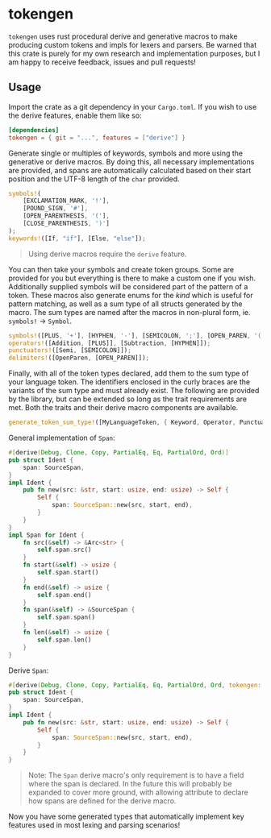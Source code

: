# tokengen

`tokengen` uses rust procedural derive and generative macros to make producing custom tokens and impls for lexers and parsers.
Be warned that this crate is purely for my own research and implementation purposes, but I am happy to receive feedback, issues and pull requests!

## Usage

Import the crate as a git dependency in your `Cargo.toml`. If you wish to use the derive features, enable them like so:

```toml
[dependencies]
tokengen = { git = "...", features = ["derive"] }
```

Generate single or multiples of keywords, symbols and more using the generative or derive macros. By doing this, all necessary implementations are provided,
and spans are automatically calculated based on their start position and the UTF-8 length of the `char` provided.
```rust
symbols!(
    [EXCLAMATION_MARK, '!'],
    [POUND_SIGN, '#'],
    [OPEN_PARENTHESIS, '('],
    [CLOSE_PARENTHESIS, ')']
);
keywords!([If, "if"], [Else, "else"]);
```

> Using derive macros require the `derive` feature.

You can then take your symbols and create token groups. Some are provided for you but everything is there to make a custom one if you wish.
Additionally supplied symbols will be considered part of the pattern of a token. These macros also generate enums for the _kind_ which is useful for
pattern matching, as well as a sum type of all structs generated by the macro. The sum types are named after the macros in non-plural form, ie. `symbols!` -> `Symbol`. 
```rust
symbols!([PLUS, '+'], [HYPHEN, '-'], [SEMICOLON, ';'], [OPEN_PAREN, '(']);
operators!([Addition, [PLUS]], [Subtraction, [HYPHEN]]);
punctuators!([Semi, [SEMICOLON]]);
delimiters!([OpenParen, [OPEN_PAREN]]);
```

Finally, with all of the token types declared, add them to the sum type of your language token. The identifiers enclosed in the curly braces
are the variants of the sum type and must already exist. The following are provided by the library, but can be extended so long as the trait
requirements are met. Both the traits and their derive macro components are available.
```rust
generate_token_sum_type!([MyLanguageToken, { Keyword, Operator, Punctuator, Delimiter, Ident }]);
```

General implementation of `Span`:
```rust
#[derive(Debug, Clone, Copy, PartialEq, Eq, PartialOrd, Ord)]
pub struct Ident {
    span: SourceSpan,
}
impl Ident {
    pub fn new(src: &str, start: usize, end: usize) -> Self {
        Self {
            span: SourceSpan::new(src, start, end),
        }
    }
}
impl Span for Ident {
    fn src(&self) -> &Arc<str> {
        self.span.src()
    }
    fn start(&self) -> usize {
        self.span.start()
    }
    fn end(&self) -> usize {
        self.span.end()
    }
    fn span(&self) -> &SourceSpan {
        self.span.span()
    }
    fn len(&self) -> usize {
        self.span.len()
    }
}
```

Derive `Span`:
```rust
#[derive(Debug, Clone, Copy, PartialEq, Eq, PartialOrd, Ord, tokengen::tokengen_derive::Span)]
pub struct Ident {
    span: SourceSpan,
}
impl Ident {
    pub fn new(src: &str, start: usize, end: usize) -> Self {
        Self {
            span: SourceSpan::new(src, start, end),
        }
    }
}
```

> Note: The `Span` derive macro's only requirement is to have a field where the span is declared.
> In the future this will probably be expanded to cover more ground, with allowing attribute to declare how spans are defined for the derive macro.

Now you have some generated types that automatically implement key features used in most lexing and parsing scenarios!
